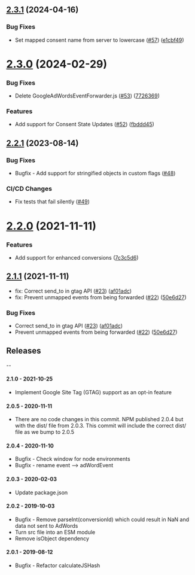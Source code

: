 ## [2.3.1](https://github.com/mparticle-integrations/mparticle-javascript-integration-adwords/compare/v2.3.0...v2.3.1) (2024-04-16)


### Bug Fixes

* Set mapped consent name from server to lowercase ([#57](https://github.com/mparticle-integrations/mparticle-javascript-integration-adwords/issues/57)) ([e1cbf49](https://github.com/mparticle-integrations/mparticle-javascript-integration-adwords/commit/e1cbf493f440d0642d30db1bae83262a61a3880a))

# [2.3.0](https://github.com/mparticle-integrations/mparticle-javascript-integration-adwords/compare/v2.2.1...v2.3.0) (2024-02-29)


### Bug Fixes

* Delete GoogleAdWordsEventForwarder.js ([#53](https://github.com/mparticle-integrations/mparticle-javascript-integration-adwords/issues/53)) ([7726369](https://github.com/mparticle-integrations/mparticle-javascript-integration-adwords/commit/7726369ad54a9d7b45fbc0e70e46f3a2747f2605))


### Features

* Add support for Consent State Updates ([#52](https://github.com/mparticle-integrations/mparticle-javascript-integration-adwords/issues/52)) ([fbddd45](https://github.com/mparticle-integrations/mparticle-javascript-integration-adwords/commit/fbddd45db90791932d8ad2b26092a7f6ca58b737))

## [2.2.1](https://github.com/mparticle-integrations/mparticle-javascript-integration-adwords/compare/v2.2.0...v2.2.1) (2023-08-14)

### Bug Fixes

* Bugfix - Add support for stringified objects in custom flags ([#48](https://github.com/mparticle-integrations/mparticle-javascript-integration-adwords/pull/48))


### CI/CD Changes

* Fix tests that fail silently ([#49](https://github.com/mparticle-integrations/mparticle-javascript-integration-adwords/pull/49))

# [2.2.0](https://github.com/mparticle-integrations/mparticle-javascript-integration-adwords/compare/v2.1.1...v2.2.0) (2021-11-11)


### Features

* Add support for enhanced conversions ([7c3c5d6](https://github.com/mparticle-integrations/mparticle-javascript-integration-adwords/commit/7c3c5d6092b0574c3f54ca5651c27a2b3d8edb4c))

## [2.1.1](https://github.com/mparticle-integrations/mparticle-javascript-integration-adwords/compare/v2.1.0...v2.1.1) (2021-11-11)

* fix: Correct send_to in gtag API ([#23](https://github.com/mparticle-integrations/mparticle-javascript-integration-adwords/pull/23)) ([af01adc](https://github.com/mparticle-integrations/mparticle-javascript-integration-adwords/commit/af01adc2b04453f77845e228bff4aa6c49824fde))
* fix: Prevent unmapped events from being forwarded ([#22](https://github.com/mparticle-integrations/mparticle-javascript-integration-adwords/pull/22)) ([50e6d27](https://github.com/mparticle-integrations/mparticle-javascript-integration-adwords/commit/50e6d279dff666f5621e585878672707a21d911f))

### Bug Fixes

* Correct send_to in gtag API ([#23](https://github.com/mparticle-integrations/mparticle-javascript-integration-adwords/issues/23)) ([af01adc](https://github.com/mparticle-integrations/mparticle-javascript-integration-adwords/commit/af01adc2b04453f77845e228bff4aa6c49824fde))
* Prevent unmapped events from being forwarded ([#22](https://github.com/mparticle-integrations/mparticle-javascript-integration-adwords/issues/22)) ([50e6d27](https://github.com/mparticle-integrations/mparticle-javascript-integration-adwords/commit/50e6d279dff666f5621e585878672707a21d911f))

## Releases
--

#### 2.1.0 - 2021-10-25
* Implement Google Site Tag (GTAG) support as an opt-in feature

#### 2.0.5 - 2020-11-11
* There are no code changes in this commit. NPM published 2.0.4 but with the dist/ file from 2.0.3. This commit will include the correct dist/ file as we bump to 2.0.5

#### 2.0.4 - 2020-11-10
* Bugfix - Check window for node environments
* Bugfix - rename event --> adWordEvent

#### 2.0.3 - 2020-02-03
* Update package.json

#### 2.0.2 - 2019-10-03
* Bugfix - Remove parseInt(conversionId) which could result in NaN and data not sent to AdWords
* Turn src file into an ESM module
* Remove isObject dependency

#### 2.0.1 - 2019-08-12
* Bugfix - Refactor calculateJSHash

